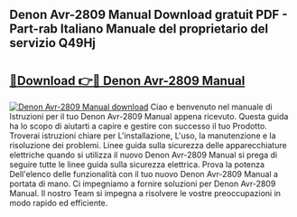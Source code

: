 ## Denon Avr-2809 Manual Download gratuit PDF - Part-rab Italiano Manuale del proprietario del servizio Q49Hj

# <h2><a href="http://df9mnpw.blite.top/?on=Denon+Avr-2809+Manual">🔗Download 👉🔴 Denon Avr-2809 Manual</a></h2>

[![Denon Avr-2809 Manual download](https://i.imgur.com/lujVjoI.png)](http://df9mnpw.blite.top/?on=Denon+Avr-2809+Manual)
Ciao e benvenuto nel manuale di Istruzioni per il tuo Denon Avr-2809 Manual appena ricevuto. Questa guida ha lo scopo di aiutarti a capire e gestire con successo il tuo Prodotto. Troverai istruzioni chiare per L'installazione, L'uso, la manutenzione e la risoluzione dei problemi. Linee guida sulla sicurezza delle apparecchiature elettriche quando si utilizza il nuovo Denon Avr-2809 Manual si prega di seguire tutte le linee guida sulla sicurezza elettrica. Prova la potenza Dell'elenco delle funzionalità con il tuo nuovo Denon Avr-2809 Manual a portata di mano. Ci impegniamo a fornire soluzioni per Denon Avr-2809 Manual. Il nostro Team si impegna a risolvere le vostre preoccupazioni in modo rapido ed efficiente.
